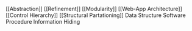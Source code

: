 [[Abstraction]]
[[Refinement]]
[[Modularity]]
[[Web-App  Architecture]]
[[Control Hierarchy]]
[[Structural Partationing]]
Data Structure
Software Procedure
Information Hiding